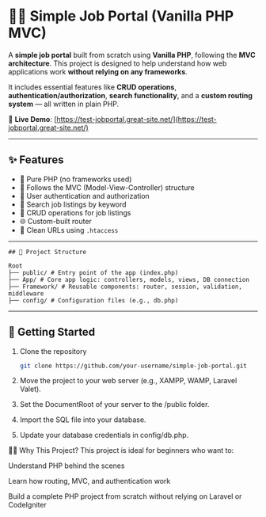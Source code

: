 # 🧑‍💼 Simple Job Portal (Vanilla PHP MVC)

A **simple job portal** built from scratch using **Vanilla PHP**, following the **MVC architecture**. This project is designed to help understand how web applications work **without relying on any frameworks**.

It includes essential features like **CRUD operations**, **authentication/authorization**, **search functionality**, and a **custom routing system** — all written in plain PHP.

🔗 **Live Demo**: [https://test-jobportal.great-site.net/](https://test-jobportal.great-site.net/)

---

## ✨ Features

- 🧱 Pure PHP (no frameworks used)
- 📁 Follows the MVC (Model-View-Controller) structure
- 🔐 User authentication and authorization
- 🔎 Search job listings by keyword
- 📝 CRUD operations for job listings
- 🌐 Custom-built router
- 🧹 Clean URLs using `.htaccess`

---
```text
## 📁 Project Structure

Root
├── public/ # Entry point of the app (index.php)
├── App/ # Core app logic: controllers, models, views, DB connection
├── Framework/ # Reusable components: router, session, validation, middleware
├── config/ # Configuration files (e.g., db.php)

```

---

## 🚀 Getting Started

1. Clone the repository  
   ```bash
   git clone https://github.com/your-username/simple-job-portal.git


2. Move the project to your web server (e.g., XAMPP, WAMP, Laravel Valet).

3. Set the DocumentRoot of your server to the /public folder.

4. Import the SQL file into your database.

5. Update your database credentials in config/db.php.

🙋‍♂️ Why This Project?
This project is ideal for beginners who want to:

Understand PHP behind the scenes

Learn how routing, MVC, and authentication work

Build a complete PHP project from scratch without relying on Laravel or CodeIgniter


